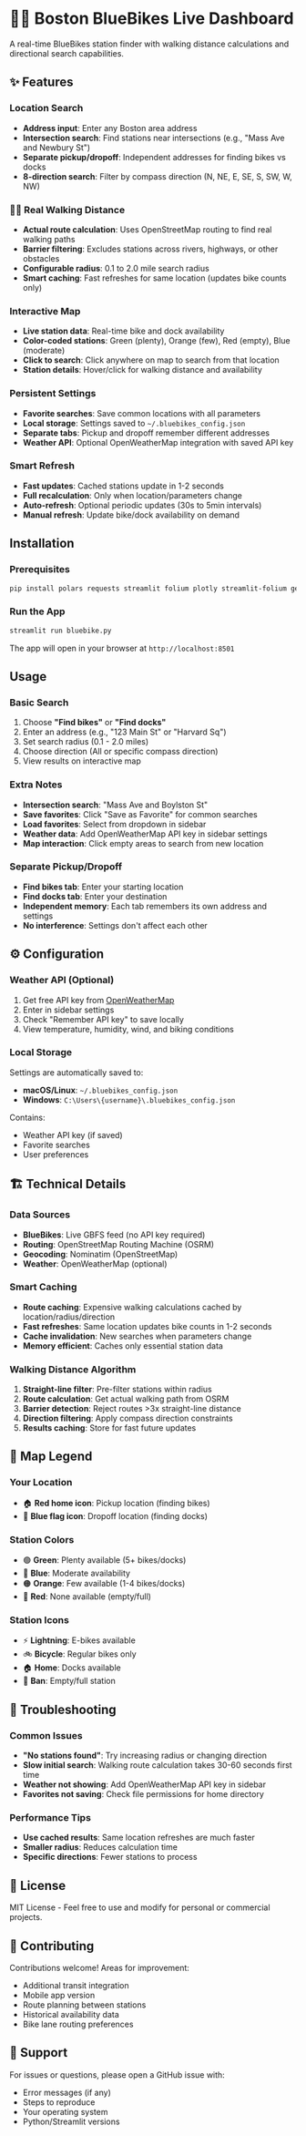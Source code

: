 # 🚴‍♀️ Boston BlueBikes Live Dashboard

A real-time BlueBikes station finder with walking distance calculations and directional search capabilities.

## ✨ Features

### **Location Search**
- **Address input**: Enter any Boston area address
- **Intersection search**: Find stations near intersections (e.g., "Mass Ave and Newbury St")
- **Separate pickup/dropoff**: Independent addresses for finding bikes vs docks
- **8-direction search**: Filter by compass direction (N, NE, E, SE, S, SW, W, NW)

### 🚶‍♀️ **Real Walking Distance**
- **Actual route calculation**: Uses OpenStreetMap routing to find real walking paths
- **Barrier filtering**: Excludes stations across rivers, highways, or other obstacles
- **Configurable radius**: 0.1 to 2.0 mile search radius
- **Smart caching**: Fast refreshes for same location (updates bike counts only)

### **Interactive Map**
- **Live station data**: Real-time bike and dock availability
- **Color-coded stations**: Green (plenty), Orange (few), Red (empty), Blue (moderate)
- **Click to search**: Click anywhere on map to search from that location
- **Station details**: Hover/click for walking distance and availability

### **Persistent Settings**
- **Favorite searches**: Save common locations with all parameters
- **Local storage**: Settings saved to `~/.bluebikes_config.json`
- **Separate tabs**: Pickup and dropoff remember different addresses
- **Weather API**: Optional OpenWeatherMap integration with saved API key

### **Smart Refresh**
- **Fast updates**: Cached stations update in 1-2 seconds
- **Full recalculation**: Only when location/parameters change
- **Auto-refresh**: Optional periodic updates (30s to 5min intervals)
- **Manual refresh**: Update bike/dock availability on demand

## Installation

### Prerequisites
```bash
pip install polars requests streamlit folium plotly streamlit-folium geopy
```

### Run the App
```bash
streamlit run bluebike.py
```

The app will open in your browser at `http://localhost:8501`

## Usage

### Basic Search
1. Choose **"Find bikes"** or **"Find docks"**
2. Enter an address (e.g., "123 Main St" or "Harvard Sq")
3. Set search radius (0.1 - 2.0 miles)
4. Choose direction (All or specific compass direction)
5. View results on interactive map

### Extra Notes
- **Intersection search**: "Mass Ave and Boylston St"
- **Save favorites**: Click "Save as Favorite" for common searches
- **Load favorites**: Select from dropdown in sidebar
- **Weather data**: Add OpenWeatherMap API key in sidebar settings
- **Map interaction**: Click empty areas to search from new location

### Separate Pickup/Dropoff
- **Find bikes tab**: Enter your starting location
- **Find docks tab**: Enter your destination
- **Independent memory**: Each tab remembers its own address and settings
- **No interference**: Settings don't affect each other

## ⚙️ Configuration

### Weather API (Optional)
1. Get free API key from [OpenWeatherMap](https://openweathermap.org/api)
2. Enter in sidebar settings
3. Check "Remember API key" to save locally
4. View temperature, humidity, wind, and biking conditions

### Local Storage
Settings are automatically saved to:
- **macOS/Linux**: `~/.bluebikes_config.json`
- **Windows**: `C:\Users\{username}\.bluebikes_config.json`

Contains:
- Weather API key (if saved)
- Favorite searches
- User preferences

## 🏗️ Technical Details

### Data Sources
- **BlueBikes**: Live GBFS feed (no API key required)
- **Routing**: OpenStreetMap Routing Machine (OSRM)
- **Geocoding**: Nominatim (OpenStreetMap)
- **Weather**: OpenWeatherMap (optional)

### Smart Caching
- **Route caching**: Expensive walking calculations cached by location/radius/direction
- **Fast refreshes**: Same location updates bike counts in 1-2 seconds
- **Cache invalidation**: New searches when parameters change
- **Memory efficient**: Caches only essential station data

### Walking Distance Algorithm
1. **Straight-line filter**: Pre-filter stations within radius
2. **Route calculation**: Get actual walking path from OSRM
3. **Barrier detection**: Reject routes >3x straight-line distance
4. **Direction filtering**: Apply compass direction constraints
5. **Results caching**: Store for fast future updates

## 🎨 Map Legend

### Your Location
- 🏠 **Red home icon**: Pickup location (finding bikes)
- 🏁 **Blue flag icon**: Dropoff location (finding docks)

### Station Colors
- 🟢 **Green**: Plenty available (5+ bikes/docks)
- 🔵 **Blue**: Moderate availability
- 🟠 **Orange**: Few available (1-4 bikes/docks)
- 🔴 **Red**: None available (empty/full)

### Station Icons
- ⚡ **Lightning**: E-bikes available
- 🚲 **Bicycle**: Regular bikes only
- 🏠 **Home**: Docks available
- 🚫 **Ban**: Empty/full station

## 🔧 Troubleshooting

### Common Issues
- **"No stations found"**: Try increasing radius or changing direction
- **Slow initial search**: Walking route calculation takes 30-60 seconds first time
- **Weather not showing**: Add OpenWeatherMap API key in sidebar
- **Favorites not saving**: Check file permissions for home directory

### Performance Tips
- **Use cached results**: Same location refreshes are much faster
- **Smaller radius**: Reduces calculation time
- **Specific directions**: Fewer stations to process

## 📝 License

MIT License - Feel free to use and modify for personal or commercial projects.

## 🤝 Contributing

Contributions welcome! Areas for improvement:
- Additional transit integration
- Mobile app version
- Route planning between stations
- Historical availability data
- Bike lane routing preferences

## 📧 Support

For issues or questions, please open a GitHub issue with:
- Error messages (if any)
- Steps to reproduce
- Your operating system
- Python/Streamlit versions